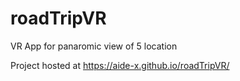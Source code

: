 # roadTripVR
VR App for panaromic view of 5 location

Project hosted at https://aide-x.github.io/roadTripVR/
